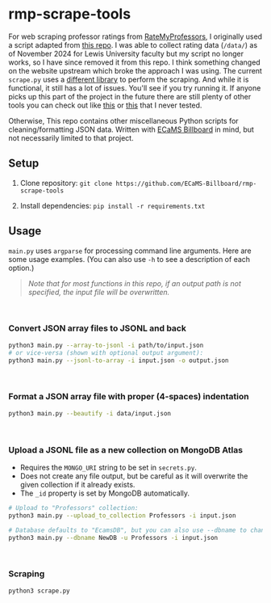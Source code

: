 # rmp-scrape-tools

For web scraping professor ratings from [RateMyProfessors](https://www.ratemyprofessors.com/), I originally used a script adapted from [this repo](https://github.com/tisuela/ratemyprof-api). I was able to collect rating data (`/data/`) as of November 2024 for Lewis University faculty but my script no longer works, so I have since removed it from this repo. I think something changed on the website upstream which broke the approach I was using. The current `scrape.py` uses a [different library](https://github.com/Nobelz/RateMyProfessorAPI) to perform the scraping. And while it is functional, it still has a lot of issues. You'll see if you try running it. If anyone picks up this part of the project in the future there are still plenty of other tools you can check out like [this](https://github.com/Elie-Z/RateMyProfessor.com-Web-Scraper) or [this](https://github.com/lumirth/rmpy) that I never tested.

Otherwise, This repo contains other miscellaneous Python scripts for cleaning/formatting JSON data. Written with [ECaMS Billboard](https://github.com/ECaMS-Billboard/ecams-billboard) in mind, but not necessarily limited to that project.


## Setup
1. Clone repository: `git clone https://github.com/ECaMS-Billboard/rmp-scrape-tools`

2. Install dependencies: `pip install -r requirements.txt`


## Usage
`main.py` uses `argparse` for processing command line arguments. Here are some usage examples. (You can also use `-h` to see a description of each option.)


> *Note that for most functions in this repo, if an output path is not specified, the input file will be overwritten.*

<br/>

### Convert JSON array files to JSONL and back

```bash
python3 main.py --array-to-jsonl -i path/to/input.json
# or vice-versa (shown with optional output argument):
python3 main.py --jsonl-to-array -i input.json -o output.json
```

<br/>

### Format a JSON array file with proper (4-spaces) indentation

```bash
python3 main.py --beautify -i data/input.json
```

<br/>

### Upload a JSONL file as a new collection on MongoDB Atlas

- Requires the `MONGO_URI` string to be set in `secrets.py`.
- Does not create any file output, but be careful as it will overwrite the given collection if it already exists.
- The `_id` property is set by MongoDB automatically.

```bash
# Upload to "Professors" collection:
python3 main.py --upload_to_collection Professors -i input.json

# Database defaults to "EcamsDB", but you can also use --dbname to change that:
python3 main.py --dbname NewDB -u Professors -i input.json
```


<br/>

### Scraping

```bash
python3 scrape.py
```
